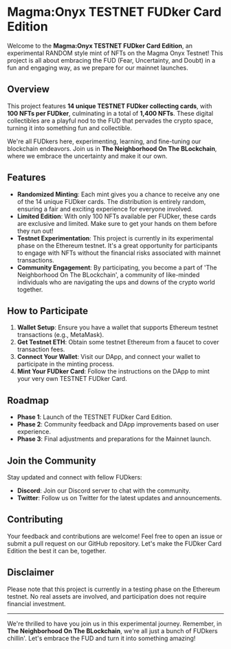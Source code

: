 # Magma:Onyx TESTNET FUDker Card Edition

Welcome to the **Magma:Onyx TESTNET FUDker Card Edition**, an experimental RANDOM style mint of NFTs on the Magma Onyx Testnet! This project is all about embracing the FUD (Fear, Uncertainty, and Doubt) in a fun and engaging way, as we prepare for our mainnet launches.

## Overview

This project features **14 unique TESTNET FUDker collecting cards**, with **100 NFTs per FUDker**, culminating in a total of **1,400 NFTs**. These digital collectibles are a playful nod to the FUD that pervades the crypto space, turning it into something fun and collectible.

We're all FUDkers here, experimenting, learning, and fine-tuning our blockchain endeavors. Join us in **The Neighborhood On The BLockchain**, where we embrace the uncertainty and make it our own.

## Features

- **Randomized Minting**: Each mint gives you a chance to receive any one of the 14 unique FUDker cards. The distribution is entirely random, ensuring a fair and exciting experience for everyone involved.
- **Limited Edition**: With only 100 NFTs available per FUDker, these cards are exclusive and limited. Make sure to get your hands on them before they run out!
- **Testnet Experimentation**: This project is currently in its experimental phase on the Ethereum testnet. It's a great opportunity for participants to engage with NFTs without the financial risks associated with mainnet transactions.
- **Community Engagement**: By participating, you become a part of 'The Neighborhood On The BLockchain', a community of like-minded individuals who are navigating the ups and downs of the crypto world together.

## How to Participate

1. **Wallet Setup**: Ensure you have a wallet that supports Ethereum testnet transactions (e.g., MetaMask).
2. **Get Testnet ETH**: Obtain some testnet Ethereum from a faucet to cover transaction fees.
3. **Connect Your Wallet**: Visit our DApp, and connect your wallet to participate in the minting process.
4. **Mint Your FUDker Card**: Follow the instructions on the DApp to mint your very own TESTNET FUDker Card.

## Roadmap

- **Phase 1**: Launch of the TESTNET FUDker Card Edition.
- **Phase 2**: Community feedback and DApp improvements based on user experience.
- **Phase 3**: Final adjustments and preparations for the Mainnet launch.

## Join the Community

Stay updated and connect with fellow FUDkers:

- **Discord**: Join our Discord server to chat with the community.
- **Twitter**: Follow us on Twitter for the latest updates and announcements.

## Contributing

Your feedback and contributions are welcome! Feel free to open an issue or submit a pull request on our GitHub repository. Let's make the FUDker Card Edition the best it can be, together.

## Disclaimer

Please note that this project is currently in a testing phase on the Ethereum testnet. No real assets are involved, and participation does not require financial investment.

---

We're thrilled to have you join us in this experimental journey. Remember, in **The Neighborhood On The BLockchain**, we're all just a bunch of FUDkers chillin'. Let's embrace the FUD and turn it into something amazing!

